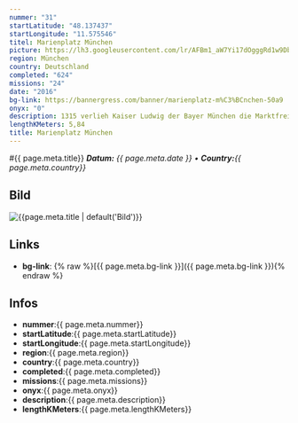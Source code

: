 ```yaml
---
nummer: "31"
startLatitude: "48.137437"
startLongitude: "11.575546"
titel: Marienplatz München
picture: https://lh3.googleusercontent.com/lr/AFBm1_aW7Yi17dOgggRd1w9DbIDlBXqx0UGiyOMq9shy4lvOAZw2ZZlZ8JFrJzxwQhSiR_-cw3JN2PU9_UC7mvba30t4zvQpxR5g-wetHFCPSyWBKrFTThn-JfZ9vDDnjCqpI-v8PSL3US1FHVIDh3tCSCUp5vI_k1PywhcEC8k8DiDli3m3MwJ5abO3mItH8Xj5uS_qM0vAcNWkOnba9KjT01Ba9iNcKhDPMCs8_EvaBEX7TSqqvHhd25T1vinXRj8j_zKynrguE8z0GAVZKbFtlVKoWssWIqdNy6obymc1TBchDiY8z1RDeuLODzK2pdlod_W9LvvFrNL_MFoz9SNjitAoRXE6uy7serOiveMRSXZLk4S11ccHS-0X61bjhGW23ocXdN3AQU5M57HojM-zK7AvFvYaMw5fXp0jm_odobfJWIYYNbtXH5hU1eCElESU-XPmdUEY0kfHrFQKn4TtjYaOJ1nBxY3SgXMKnBY3SQfIu9FJ546sOztyiQjQjTSIO2GGiz3HDG17GDrTZm6TPuHVjPTmk1AS8Hg25KOZ_kvAKSwaJ1HTALPmofO7AMjrURCt2QJlxtUOKdLO4TgfEFI0RU3mJJ7r2SiD7QQiGf8CFxRl7nsADjzw3npNpc-irpQrajzWhbVINulusBYVo8S19T4ZWmLxEe6D_hzu24Pt8RBxYqbzrOdYemMAf7s01Yeps1WIBlURqMHYGBAhWZoKgetdsRu8FwoJPsYR24pNOQPWe6I_HJ5FCjJYPOlakiyMBEnwQcxDlCjnZve4ugvTM3yCykzjxfroqoVuGk6wHw6Qon026H7U2uGABw7hvONivomMFXpqv4tSeubaWRvixJ1nXThI-LIV
region: München
country: Deutschland
completed: "624"
missions: "24"
date: "2016"
bg-link: https://bannergress.com/banner/marienplatz-m%C3%BCnchen-50a9
onyx: "0"
description: 1315 verlieh Kaiser Ludwig der Bayer München die Marktfreiheit mit der Auflage, dass der damals Marktplatz genannte Marienplatz „auf ewige Zeiten“ hin unbebaut bleibe.
lengthKMeters: 5,84
title: Marienplatz München
---
```


#{{ page.meta.title}}
_**Datum:** {{ page.meta.date }} • **Country:**{{ page.meta.country}}_

## Bild
![{{page.meta.title | default('Bild')}}]({{page.meta.picture}})

## Links
- **bg-link**: {% raw %}[{{ page.meta.bg-link }}]({{ page.meta.bg-link }}){% endraw %}

## Infos
- **nummer**:{{ page.meta.nummer}}
- **startLatitude**:{{ page.meta.startLatitude}}
- **startLongitude**:{{ page.meta.startLongitude}}
- **region**:{{ page.meta.region}}
- **country**:{{ page.meta.country}}
- **completed**:{{ page.meta.completed}}
- **missions**:{{ page.meta.missions}}
- **onyx**:{{ page.meta.onyx}}
- **description**:{{ page.meta.description}}
- **lengthKMeters**:{{ page.meta.lengthKMeters}}

